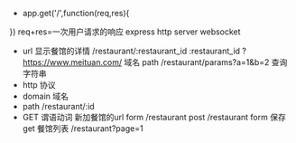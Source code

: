 - app.get('/',function(req,res){

})
req+res=一次用户请求的响应
express http server
websocket

- url 显示餐馆的详情
/restaurant/:restaurant_id
:restaurant_id ?
https://www.meituan.com/ 域名
path /restaurant/params?a=1&b=2
查询字符串
- http 协议
- domain 域名
- path  /restaurant/:id
- GET 谓语动词
新加餐馆的url 
form 
/restaurant 
post /restaurant  form 保存
get 餐馆列表 /restaurant?page=1
